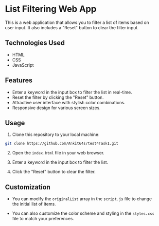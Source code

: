 # List Filtering Web App

This is a web application that allows you to filter a list of items based on user input. It also includes a "Reset" button to clear the filter input.

## Technologies Used
- HTML
- CSS
- JavaScript

## Features

- Enter a keyword in the input box to filter the list in real-time.
- Reset the filter by clicking the "Reset" button.
- Attractive user interface with stylish color combinations.
- Responsive design for various screen sizes.

## Usage

1. Clone this repository to your local machine:

```bash
git clone https://github.com/Ankit64s/test4Task1.git
```

2. Open the `index.html` file in your web browser.

3. Enter a keyword in the input box to filter the list.

4. Click the "Reset" button to clear the filter.

## Customization

- You can modify the `originalList` array in the `script.js` file to change the initial list of items.

- You can also customize the color scheme and styling in the `styles.css` file to match your preferences.
